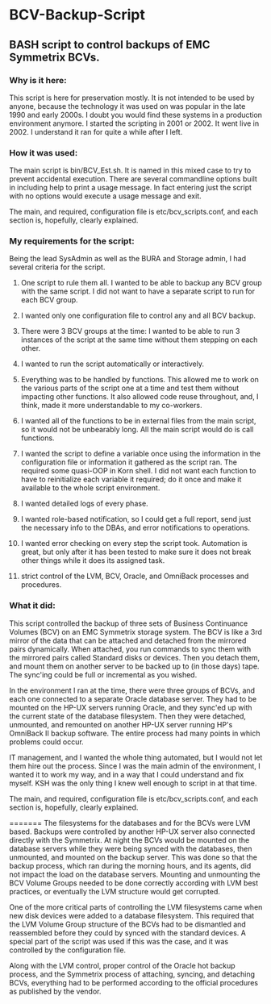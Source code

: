 # BCV-Backup-Script
## BASH script to control backups of EMC Symmetrix BCVs.

### Why is it here:

This script is here for preservation mostly.  It is not intended to be used by anyone, because the technology it was used on was popular in the late 1990 and early 2000s.  I doubt you would find these systems in a production environment anymore.  I started the scripting in 2001 or 2002.  It went live in 2002.  I understand it ran for quite a while after I left.

### How it was used:

The main script is bin/BCV_Est.sh.  It is named in this mixed case to try to prevent accidental execution.  There are several commandline options built in including help to print a usage message.  In fact entering just the script with no options would execute a usage message and exit.

The main, and required, configuration file is etc/bcv_scripts.conf, and each section is, hopefully, clearly explained.

### My requirements for the script:

Being the lead SysAdmin as well as the BURA and Storage admin, I had several criteria for the script.

1. One script to rule them all. I wanted to be able to backup any BCV group with the same script.  I did not want to have a separate script to run for each BCV group.

2. I wanted only one configuration file to control any and all BCV backup.

3. There were 3 BCV groups at the time: I wanted to be able to run 3 instances of the script at the same time without them stepping on each other.

4. I wanted to run the script automatically or interactively.

5. Everything was to be handled by functions. This allowed me to work on the various parts of the script one at a time and test them without impacting other functions.  It also allowed code reuse throughout, and, I think, made it more understandable to my co-workers.

6. I wanted all of the functions to be in external files from the main script, so it would not be unbearably long.  All the main script would do is call functions.

7. I wanted the script to define a variable once using the information in the configuration file or information it gathered as the script ran.  The required some quasi-OOP in Korn shell.  I did not want each function to have to reinitialize each variable it required; do it once and make it available to the whole script environment.

8. I wanted detailed logs of every phase.

9. I wanted role-based notification, so I could get a full report, send just the necessary info to the DBAs, and error notifications to operations.

10. I wanted error checking on every step the script took.  Automation is great, but only after it has been tested to make sure it does not break other things while it does its assigned task.

11. strict control of the LVM, BCV, Oracle, and OmniBack processes and procedures.

### What it did:

This script controlled the backup of three sets of Business Continuance Volumes (BCV) on an EMC Symmetrix storage system.  The BCV is like a 3rd mirror of the data that can be attached and detached from the mirrored pairs dynamically.  When attached, you run commands to sync them with the mirrored pairs called Standard disks or devices.  Then you detach them, and mount them on another server to be backed up to (in those days) tape.  The sync'ing could be full or incremental as you wished.

In the environment I ran at the time, there were three groups of BCVs, and each one connected to a separate Oracle database server.  They had to be mounted on the HP-UX servers running Oracle, and they sync'ed up with the current state of the database filesystem.  Then they were detached, unmounted, and remounted on another HP-UX server running HP's OmniBack II backup software.  The entire process had many points in which problems could occur.

IT management, and I wanted the whole thing automated, but I would not let them hire out the process.  Since I was the main admin of the environment, I wanted it to work my way, and in a way that I could understand and fix myself.  KSH was the only thing I knew well enough to script in at that time.

The main, and required, configuration file is etc/bcv_scripts.conf, and each section is, hopefully, clearly explained.

=======
The filesystems for the databases and for the BCVs were LVM based.  Backups were controlled by another HP-UX server also connected directly with the Symmetrix.  At night the BCVs would be mounted on the database servers while they were being synced with the databases, then unmounted, and mounted on the backup server. This was done so that the backup process, which ran during the morning hours, and its agents, did not impact the load on the database servers.  Mounting and unmounting the BCV Volume Groups needed to be done correctly according with LVM best practices, or eventually the LVM structure would get corrupted.

One of the more critical parts of controlling the LVM filesystems came when new disk devices were added to a database filesystem.  This required that the LVM Volume Group structure of the BCVs had to be dismantled and reassembled before they could by synced with the standard devices.  A special part of the script was used if this was the case, and it was controlled by the configuration file. 

Along with the LVM control, proper control of the Oracle hot backup process, and the Symmetrix process of attaching, syncing, and detaching BCVs, everything had to be performed according to the official procedures as published by the vendor.
